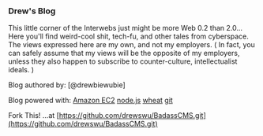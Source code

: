### Drew's Blog

This little corner of the Interwebs just might be more Web 0.2 than 2.0... Here you'll find weird-cool shit, tech-fu, and other tales from cyberspace. The views expressed here are my own, and not my employers. ( In fact, you can safely assume that my views will be the opposite of my employers, unless they also happen to subscribe to counter-culture, intellectualist ideals. )

Blog authored by: [@drewbiewubie]

Blog powered with: [Amazon EC2](http://aws.amazon.com/free/) [node.js](http://nodejs.org) [wheat](https://github.com/creationix/wheat) [git](https://code.google.com/p/git-core/)

Fork This! ...at [https://github.com/drewswu/BadassCMS.git](https://github.com/drewswu/BadassCMS.git)

[Drew Wu]: http://www.twitter.com/drewbiewubie
